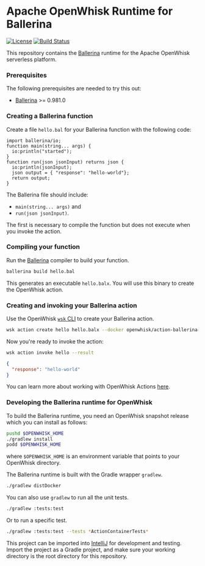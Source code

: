 <!--
#
# Licensed to the Apache Software Foundation (ASF) under one or more
# contributor license agreements.  See the NOTICE file distributed with
# this work for additional information regarding copyright ownership.
# The ASF licenses this file to You under the Apache License, Version 2.0
# (the "License"); you may not use this file except in compliance with
# the License.  You may obtain a copy of the License at
#
#     http://www.apache.org/licenses/LICENSE-2.0
#
# Unless required by applicable law or agreed to in writing, software
# distributed under the License is distributed on an "AS IS" BASIS,
# WITHOUT WARRANTIES OR CONDITIONS OF ANY KIND, either express or implied.
# See the License for the specific language governing permissions and
# limitations under the License.
#
-->

# Apache OpenWhisk Runtime for Ballerina
[![License](https://img.shields.io/badge/license-Apache--2.0-blue.svg)](http://www.apache.org/licenses/LICENSE-2.0)
[![Build Status](https://travis-ci.com/apache/incubator-openwhisk-runtime-ballerina.svg?branch=master)](https://travis-ci.com/apache/incubator-openwhisk-runtime-ballerina)

This repository contains the [Ballerina](https://ballerinalang.org) runtime for the Apache OpenWhisk serverless platform.

### Prerequisites

The following prerequisites are needed to try this out:

- [Ballerina](https://ballerina.io/downloads/) >= 0.981.0

### Creating a Ballerina function

Create a file `hello.bal` for your Ballerina function with the following code:

```ballerina
import ballerina/io;
function main(string... args) {
  io:println("started");
}
function run(json jsonInput) returns json {
  io:println(jsonInput);
  json output = { "response": "hello-world"};
  return output;
}
```

The Ballerina file should include:
 - `main(string... args)` and
 - `run(json jsonInput)`.

The first is necessary to compile the function but does not execute when you
invoke the action.

### Compiling your function

Run the [Ballerina](https://ballerina.io/downloads) compiler to
build your function.
```bash
ballerina build hello.bal
```

This generates an executable `hello.balx`. You will use this binary to create
the OpenWhisk action.

### Creating and invoking your Ballerina action

Use the OpenWhisk [`wsk` CLI](https://github.com/apache/incubator-openwhisk/blob/master/docs/cli.md)
to create your Ballerina action.

```bash
wsk action create hello hello.balx --docker openwhisk/action-ballerina-v0.981
```

Now you're ready to invoke the action:

```bash
wsk action invoke hello --result
```
```json
{
  "response": "hello-world"
}
```

You can learn more about working with OpenWhisk Actions [here](https://github.com/apache/incubator-openwhisk/blob/master/docs/actions.md).

### Developing the Ballerina runtime for OpenWhisk

To build the Ballerina runtime, you need an OpenWhisk snapshot release which
you can install as follows:
```bash
pushd $OPENWHISK_HOME
./gradlew install
podd $OPENWHISK_HOME
```
where `$OPENWHISK_HOME` is an environment variable that points to your
OpenWhisk directory.

The Ballerina runtime is built with the Gradle wrapper `gradlew`.
```bash
./gradlew distDocker
```

You can also use `gradlew` to run all the unit tests.
```bash
./gradlew :tests:test
```

Or to run a specific test.
```bash
./gradlew :tests:test --tests *ActionContainerTests*
```

This project can be imported into [IntelliJ](https://www.jetbrains.com/idea/)
for development and testing. Import the project as a Gradle project, and make
sure your working directory is the root directory for this repository.
